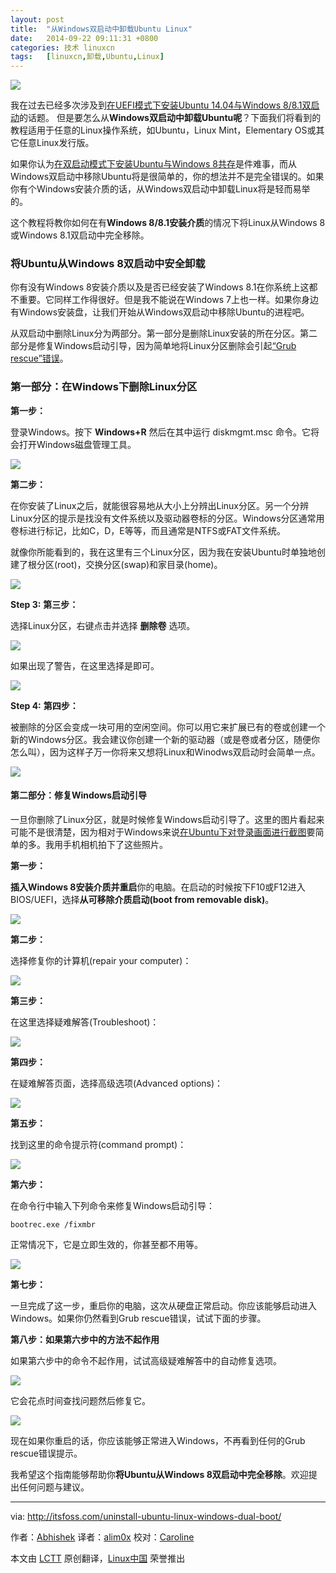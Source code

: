```yaml
---
layout: post
title:	"从Windows双启动中卸载Ubuntu Linux"
date:	2014-09-22 09:11:31 +0800 
categories:	技术 linuxcn 
tags:	[linuxcn,卸载,Ubuntu,Linux]
---
```



[![](https://camo.githubusercontent.com/0e114630dce10604d579e743e9847f034a0bd70f/687474703a2f2f697473666f73732e697473666f73732e6e6574646e612d63646e2e636f6d2f77702d636f6e74656e742f75706c6f6164732f323031342f30392f47756964655f556e696e7374616c6c5f5562756e74755f57696e646f77735f6475616c5f426f6f742e6a706567)](https://camo.githubusercontent.com/0e114630dce10604d579e743e9847f034a0bd70f/687474703a2f2f697473666f73732e697473666f73732e6e6574646e612d63646e2e636f6d2f77702d636f6e74656e742f75706c6f6164732f323031342f30392f47756964655f556e696e7374616c6c5f5562756e74755f57696e646f77735f6475616c5f426f6f742e6a706567)


我在过去已经多次涉及到[在UEFI模式下安装Ubuntu 14.04与Windows 8/8.1双启动](http://linux.cn/article-3178-1.html)的话题。 但是要怎么从**Windows双启动中卸载Ubuntu呢**？下面我们将看到的教程适用于任意的Linux操作系统，如Ubuntu，Linux Mint，Elementary OS或其它任意Linux发行版。


如果你认为[在双启动模式下安装Ubuntu与Windows 8共存](http://itsfoss.com/install-ubuntu-dual-boot-mode-windows/)是件难事，而从Windows双启动中移除Ubuntu将是很简单的，你的想法并不是完全错误的。如果你有个Windows安装介质的话，从Windows双启动中卸载Linux将是轻而易举的。


这个教程将教你如何在有**Windows 8/8.1安装介质**的情况下将Linux从Windows 8或Windows 8.1双启动中完全移除。


### 将Ubuntu从Windows 8双启动中安全卸载


你有没有Windows 8安装介质以及是否已经安装了Windows 8.1在你系统上这都不重要。它同样工作得很好。但是我不能说在Windows 7上也一样。如果你身边有Windows安装盘，让我们开始从Windows双启动中移除Ubuntu的进程吧。


从双启动中删除Linux分为两部分。第一部分是删除Linux安装的所在分区。第二部分是修复Windows启动引导，因为简单地将Linux分区删除会引起[“Grub rescue”错误](http://itsfoss.com/solve-error-partition-grub-rescue-ubuntu-linux/)。


### 第一部分：在Windows下删除Linux分区


**第一步：**


登录Windows。按下 **Windows+R** 然后在其中运行 diskmgmt.msc 命令。它将会打开Windows磁盘管理工具。


[![](https://camo.githubusercontent.com/2bfac513f81afeef8560a2a74bdf2a1fda5e440b/687474703a2f2f697473666f73732e697473666f73732e6e6574646e612d63646e2e636f6d2f77702d636f6e74656e742f75706c6f6164732f323031342f30392f4469736b5f4d676d742e6a7067)](https://camo.githubusercontent.com/2bfac513f81afeef8560a2a74bdf2a1fda5e440b/687474703a2f2f697473666f73732e697473666f73732e6e6574646e612d63646e2e636f6d2f77702d636f6e74656e742f75706c6f6164732f323031342f30392f4469736b5f4d676d742e6a7067)


**第二步：**


在你安装了Linux之后，就能很容易地从大小上分辨出Linux分区。另一个分辨Linux分区的提示是找没有文件系统以及驱动器卷标的分区。Windows分区通常用卷标进行标记，比如C，D，E等等，而且通常是NTFS或FAT文件系统。


就像你所能看到的，我在这里有三个Linux分区，因为我在安装Ubuntu时单独地创建了根分区(root)，交换分区(swap)和家目录(home)。


[![](https://camo.githubusercontent.com/1216d02c31f03700a878bf6faa7e7a028c2b10fa/687474703a2f2f697473666f73732e697473666f73732e6e6574646e612d63646e2e636f6d2f77702d636f6e74656e742f75706c6f6164732f323031342f30392f556e696e7374616c6c5f4c696e75785f46726f6d5f57496e646f77735f4475616c5f426f6f742e6a7067)](https://camo.githubusercontent.com/1216d02c31f03700a878bf6faa7e7a028c2b10fa/687474703a2f2f697473666f73732e697473666f73732e6e6574646e612d63646e2e636f6d2f77702d636f6e74656e742f75706c6f6164732f323031342f30392f556e696e7374616c6c5f4c696e75785f46726f6d5f57496e646f77735f4475616c5f426f6f742e6a7067)


**Step 3:** **第三步：**


选择Linux分区，右键点击并选择 **删除卷** 选项。


[![](https://camo.githubusercontent.com/4bb69033602c7ce9fb9f32cfe8caccfff001eda6/687474703a2f2f697473666f73732e697473666f73732e6e6574646e612d63646e2e636f6d2f77702d636f6e74656e742f75706c6f6164732f323031342f30392f556e696e7374616c6c5f4c696e75785f46726f6d5f57496e646f77735f4475616c5f426f6f745f312e6a7067)](https://camo.githubusercontent.com/4bb69033602c7ce9fb9f32cfe8caccfff001eda6/687474703a2f2f697473666f73732e697473666f73732e6e6574646e612d63646e2e636f6d2f77702d636f6e74656e742f75706c6f6164732f323031342f30392f556e696e7374616c6c5f4c696e75785f46726f6d5f57496e646f77735f4475616c5f426f6f745f312e6a7067)


如果出现了警告，在这里选择是即可。


[![](https://camo.githubusercontent.com/178cb4713423137f1c5fe19a9d7dc250b32fd639/687474703a2f2f697473666f73732e697473666f73732e6e6574646e612d63646e2e636f6d2f77702d636f6e74656e742f75706c6f6164732f323031342f30392f556e696e7374616c6c5f4c696e75785f46726f6d5f57496e646f77735f4475616c5f426f6f745f322e6a7067)](https://camo.githubusercontent.com/178cb4713423137f1c5fe19a9d7dc250b32fd639/687474703a2f2f697473666f73732e697473666f73732e6e6574646e612d63646e2e636f6d2f77702d636f6e74656e742f75706c6f6164732f323031342f30392f556e696e7374616c6c5f4c696e75785f46726f6d5f57496e646f77735f4475616c5f426f6f745f322e6a7067)


**Step 4:** **第四步：**


被删除的分区会变成一块可用的空闲空间。你可以用它来扩展已有的卷或创建一个新的Windows分区。我会建议你创建一个新的驱动器（或是卷或者分区，随便你怎么叫），因为这样子万一你将来又想将Linux和Winodws双启动时会简单一点。


[![](https://camo.githubusercontent.com/b474ecbd96b35bc6fe08012f6fb8d76dd37c2d62/687474703a2f2f697473666f73732e697473666f73732e6e6574646e612d63646e2e636f6d2f77702d636f6e74656e742f75706c6f6164732f323031342f30392f556e696e7374616c6c5f4c696e75785f46726f6d5f57496e646f77735f4475616c5f426f6f745f332e6a7067)](https://camo.githubusercontent.com/b474ecbd96b35bc6fe08012f6fb8d76dd37c2d62/687474703a2f2f697473666f73732e697473666f73732e6e6574646e612d63646e2e636f6d2f77702d636f6e74656e742f75706c6f6164732f323031342f30392f556e696e7374616c6c5f4c696e75785f46726f6d5f57496e646f77735f4475616c5f426f6f745f332e6a7067)


#### 第二部分：修复Windows启动引导


一旦你删除了Linux分区，就是时候修复Windows启动引导了。这里的图片看起来可能不是很清楚，因为相对于Windows来说[在Ubuntu下对登录画面进行截图](http://itsfoss.com/screenshot-login-screen-ubuntu-linux/)要简单的多。我用手机相机拍下了这些照片。


**第一步：**


**插入Windows 8安装介质并重启**你的电脑。在启动的时候按下F10或F12进入BIOS/UEFI，选择**从可移除介质启动(boot from removable disk)**。


[![](https://camo.githubusercontent.com/9156e96723b1b5231688314a4af7493d37f0f306/687474703a2f2f697473666f73732e697473666f73732e6e6574646e612d63646e2e636f6d2f77702d636f6e74656e742f75706c6f6164732f323031342f30392f556e696e7374616c6c5f4c696e75785f57696e646f77735f4475616c626f6f745f312e6a7067)](https://camo.githubusercontent.com/9156e96723b1b5231688314a4af7493d37f0f306/687474703a2f2f697473666f73732e697473666f73732e6e6574646e612d63646e2e636f6d2f77702d636f6e74656e742f75706c6f6164732f323031342f30392f556e696e7374616c6c5f4c696e75785f57696e646f77735f4475616c626f6f745f312e6a7067)


**第二步：**


选择修复你的计算机(repair your computer)：


[![](https://camo.githubusercontent.com/3bb4dae913dd4d7791dbc69379da1e28c9b8f96b/687474703a2f2f697473666f73732e697473666f73732e6e6574646e612d63646e2e636f6d2f77702d636f6e74656e742f75706c6f6164732f323031342f30392f556e696e7374616c6c5f4c696e75785f57696e646f77735f4475616c626f6f745f332e6a7067)](https://camo.githubusercontent.com/3bb4dae913dd4d7791dbc69379da1e28c9b8f96b/687474703a2f2f697473666f73732e697473666f73732e6e6574646e612d63646e2e636f6d2f77702d636f6e74656e742f75706c6f6164732f323031342f30392f556e696e7374616c6c5f4c696e75785f57696e646f77735f4475616c626f6f745f332e6a7067)


**第三步：**


在这里选择疑难解答(Troubleshoot)：


[![](https://camo.githubusercontent.com/e08de1a573d3a96914c56fba7d46f82e59dd84fa/687474703a2f2f697473666f73732e697473666f73732e6e6574646e612d63646e2e636f6d2f77702d636f6e74656e742f75706c6f6164732f323031342f30392f556e696e7374616c6c5f4c696e75785f57696e646f77735f4475616c626f6f745f322e6a7067)](https://camo.githubusercontent.com/e08de1a573d3a96914c56fba7d46f82e59dd84fa/687474703a2f2f697473666f73732e697473666f73732e6e6574646e612d63646e2e636f6d2f77702d636f6e74656e742f75706c6f6164732f323031342f30392f556e696e7374616c6c5f4c696e75785f57696e646f77735f4475616c626f6f745f322e6a7067)


**第四步：**


在疑难解答页面，选择高级选项(Advanced options)：


[![](https://camo.githubusercontent.com/47f7e5524a4bbea073788d24a5abe43b8d07b58a/687474703a2f2f697473666f73732e697473666f73732e6e6574646e612d63646e2e636f6d2f77702d636f6e74656e742f75706c6f6164732f323031342f30392f556e696e7374616c6c5f4c696e75785f57696e646f77735f4475616c626f6f745f342e6a7067)](https://camo.githubusercontent.com/47f7e5524a4bbea073788d24a5abe43b8d07b58a/687474703a2f2f697473666f73732e697473666f73732e6e6574646e612d63646e2e636f6d2f77702d636f6e74656e742f75706c6f6164732f323031342f30392f556e696e7374616c6c5f4c696e75785f57696e646f77735f4475616c626f6f745f342e6a7067)


**第五步：**


找到这里的命令提示符(command prompt)：


[![](https://camo.githubusercontent.com/1fc3ab8b666a6c6cdfc934e6a73bcb3bec5e419c/687474703a2f2f697473666f73732e697473666f73732e6e6574646e612d63646e2e636f6d2f77702d636f6e74656e742f75706c6f6164732f323031342f30392f556e696e7374616c6c5f4c696e75785f57696e646f77735f4475616c626f6f745f362e6a7067)](https://camo.githubusercontent.com/1fc3ab8b666a6c6cdfc934e6a73bcb3bec5e419c/687474703a2f2f697473666f73732e697473666f73732e6e6574646e612d63646e2e636f6d2f77702d636f6e74656e742f75706c6f6164732f323031342f30392f556e696e7374616c6c5f4c696e75785f57696e646f77735f4475616c626f6f745f362e6a7067)


**第六步：**


在命令行中输入下列命令来修复Windows启动引导：



```
bootrec.exe /fixmbr

```

正常情况下，它是立即生效的，你甚至都不用等。


[![](https://camo.githubusercontent.com/50a21cdab0946dc1375988efdf919f523393cc9d/687474703a2f2f697473666f73732e697473666f73732e6e6574646e612d63646e2e636f6d2f77702d636f6e74656e742f75706c6f6164732f323031342f30392f556e696e7374616c6c5f4c696e75785f57696e646f77735f4475616c626f6f745f352e6a7067)](https://camo.githubusercontent.com/50a21cdab0946dc1375988efdf919f523393cc9d/687474703a2f2f697473666f73732e697473666f73732e6e6574646e612d63646e2e636f6d2f77702d636f6e74656e742f75706c6f6164732f323031342f30392f556e696e7374616c6c5f4c696e75785f57696e646f77735f4475616c626f6f745f352e6a7067)


**第七步：**


一旦完成了这一步，重启你的电脑，这次从硬盘正常启动。你应该能够启动进入Windows。如果你仍然看到Grub rescue错误，试试下面的步骤。


**第八步：如果第六步中的方法不起作用**


如果第六步中的命令不起作用，试试高级疑难解答中的自动修复选项。


[![](https://camo.githubusercontent.com/4faa51a1a7347081715d90009d12a225c340f67f/687474703a2f2f697473666f73732e697473666f73732e6e6574646e612d63646e2e636f6d2f77702d636f6e74656e742f75706c6f6164732f323031342f30392f556e696e7374616c6c5f4c696e75785f57696e646f77735f4475616c626f6f745f382e6a7067)](https://camo.githubusercontent.com/4faa51a1a7347081715d90009d12a225c340f67f/687474703a2f2f697473666f73732e697473666f73732e6e6574646e612d63646e2e636f6d2f77702d636f6e74656e742f75706c6f6164732f323031342f30392f556e696e7374616c6c5f4c696e75785f57696e646f77735f4475616c626f6f745f382e6a7067)


它会花点时间查找问题然后修复它。


[![](https://camo.githubusercontent.com/45c6085d5f82ecf6c183161cde63d2f5a20cf1bf/687474703a2f2f697473666f73732e697473666f73732e6e6574646e612d63646e2e636f6d2f77702d636f6e74656e742f75706c6f6164732f323031342f30392f556e696e7374616c6c5f4c696e75785f57696e646f77735f4475616c626f6f745f372e6a7067)](https://camo.githubusercontent.com/45c6085d5f82ecf6c183161cde63d2f5a20cf1bf/687474703a2f2f697473666f73732e697473666f73732e6e6574646e612d63646e2e636f6d2f77702d636f6e74656e742f75706c6f6164732f323031342f30392f556e696e7374616c6c5f4c696e75785f57696e646f77735f4475616c626f6f745f372e6a7067)


现在如果你重启的话，你应该能够正常进入Windows，不再看到任何的Grub rescue错误提示。


我希望这个指南能够帮助你**将Ubuntu从Windows 8双启动中完全移除**。欢迎提出任何问题与建议。




---


via: <http://itsfoss.com/uninstall-ubuntu-linux-windows-dual-boot/>


作者：[Abhishek](http://itsfoss.com/author/Abhishek/) 译者：[alim0x](https://github.com/alim0x) 校对：[Caroline](https://github.com/carolinewuyan)


本文由 [LCTT](https://github.com/LCTT/TranslateProject) 原创翻译，[Linux中国](http://linux.cn/) 荣誉推出
